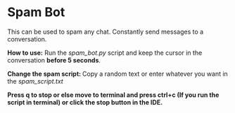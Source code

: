 # Spam Bot

This can be used to spam any chat. Constantly send messages to a conversation.

<b>How to use:</b> Run the <i>spam_bot.py</i> script and keep the cursor in the conversation <b>before 5 seconds</b>.

<b>Change the spam script: </b> Copy a random text or enter whatever you want in the <i>spam_script.txt</i>

<b>Press q to stop or else move to terminal and press ctrl+c (If you run the script in terminal) or click the stop 
button in the IDE.</b>
